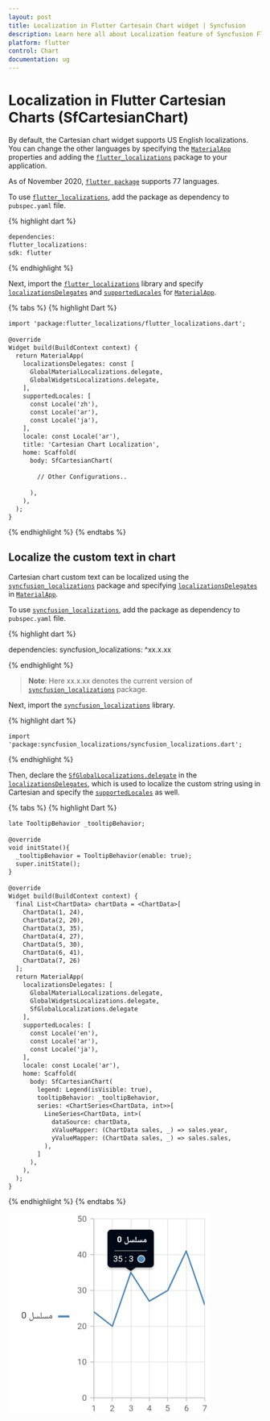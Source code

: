 ```yaml
---
layout: post
title: Localization in Flutter Cartesain Chart widget | Syncfusion
description: Learn here all about Localization feature of Syncfusion Flutter Cartesian Charts (SfCartesianChart) widget and more.
platform: flutter
control: Chart
documentation: ug
---
```


# Localization in Flutter Cartesian Charts (SfCartesianChart)

By default, the Cartesian chart widget supports US English localizations. You can change the other languages by specifying the [`MaterialApp`](https://api.flutter.dev/flutter/material/MaterialApp/MaterialApp.html) properties and adding the [`flutter_localizations`](https://pub.dev/packages/localization) package to your application.

As of November 2020, [`flutter package`](https://flutter.dev/docs/development/accessibility-and-localization/internationalization) supports 77 languages.

To use [`flutter_localizations`](https://pub.dev/packages/localization), add the package as dependency to `pubspec.yaml` file.

{% highlight dart %}

    dependencies:
    flutter_localizations:
    sdk: flutter

{% endhighlight %}

Next, import the [`flutter_localizations`](https://pub.dev/packages/localization) library and specify [`localizationsDelegates`](https://api.flutter.dev/flutter/material/MaterialApp/localizationsDelegates.html) and [`supportedLocales`](https://api.flutter.dev/flutter/material/MaterialApp/supportedLocales.html) for [`MaterialApp`](https://api.flutter.dev/flutter/material/MaterialApp/MaterialApp.html).

{% tabs %}
{% highlight Dart %}

    import 'package:flutter_localizations/flutter_localizations.dart';

    @override
    Widget build(BuildContext context) {
      return MaterialApp(
        localizationsDelegates: const [
          GlobalMaterialLocalizations.delegate,
          GlobalWidgetsLocalizations.delegate,
        ],
        supportedLocales: [
          const Locale('zh'),
          const Locale('ar'),
          const Locale('ja'),
        ],
        locale: const Locale('ar'),
        title: 'Cartesian Chart Localization',
        home: Scaffold(
          body: SfCartesianChart(

            // Other Configurations..

          ),
        ),
      );
    }

{% endhighlight %}
{% endtabs %}

## Localize the custom text in chart

Cartesian chart custom text can be localized using the [`syncfusion_localizations`](https://pub.dev/packages/syncfusion_localizations) package and specifying [`localizationsDelegates`](https://api.flutter.dev/flutter/material/MaterialApp/localizationsDelegates.html) in [`MaterialApp`](https://api.flutter.dev/flutter/material/MaterialApp/MaterialApp.html).

To use [`syncfusion_localizations`](https://pub.dev/packages/syncfusion_localizations), add the package as dependency to `pubspec.yaml` file.

{% highlight dart %}

dependencies:
syncfusion_localizations: ^xx.x.xx

{% endhighlight %}

>**Note**: Here xx.x.xx denotes the current version of [`syncfusion_localizations`](https://pub.dev/packages/syncfusion_localizations) package.

Next, import the [`syncfusion_localizations`](https://pub.dev/packages/syncfusion_localizations) library.

{% highlight dart %}

    import 'package:syncfusion_localizations/syncfusion_localizations.dart';

{% endhighlight %}

Then, declare the [`SfGlobalLocalizations.delegate`](https://pub.dev/documentation/syncfusion_localizations/latest/syncfusion_localizations/SfGlobalLocalizations-class.html) in the [`localizationsDelegates`](https://api.flutter.dev/flutter/material/MaterialApp/localizationsDelegates.html), which is used to localize the custom string using in Cartesian and specify the [`supportedLocales`](https://api.flutter.dev/flutter/material/MaterialApp/supportedLocales.html) as well.

{% tabs %}
{% highlight Dart %}

    late TooltipBehavior _tooltipBehavior;

    @override
    void initState(){
      _tooltipBehavior = TooltipBehavior(enable: true);
      super.initState(); 
    }

    @override
    Widget build(BuildContext context) {
      final List<ChartData> chartData = <ChartData>[
        ChartData(1, 24),
        ChartData(2, 20),
        ChartData(3, 35),
        ChartData(4, 27),
        ChartData(5, 30),
        ChartData(6, 41),
        ChartData(7, 26)
      ];
      return MaterialApp(
        localizationsDelegates: [
          GlobalMaterialLocalizations.delegate,
          GlobalWidgetsLocalizations.delegate,
          SfGlobalLocalizations.delegate
        ],
        supportedLocales: [
          const Locale('en'),
          const Locale('ar'),
          const Locale('ja'),
        ],
        locale: const Locale('ar'),
        home: Scaffold(
          body: SfCartesianChart(
            legend: Legend(isVisible: true),
            tooltipBehavior: _tooltipBehavior,
            series: <ChartSeries<ChartData, int>>[
              LineSeries<ChartData, int>(
                dataSource: chartData,
                xValueMapper: (ChartData sales, _) => sales.year,
                yValueMapper: (ChartData sales, _) => sales.sales,
              ),
            ]
          ),
        ),
      );
    }

{% endhighlight %}
{% endtabs %}

![Localization Chart](images/localization/localization.jpg)
